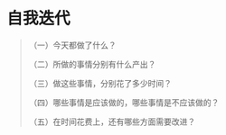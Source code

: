 # 自我迭代

> （一）今天都做了什么？
>
> （二）所做的事情分别有什么产出？
>
> （三）做这些事情，分别花了多少时间？
>
> （四）哪些事情是应该做的，哪些事情是不应该做的？
>
> （五）在时间花费上，还有哪些方面需要改进？